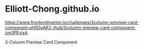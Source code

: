 # Elliott-Chong.github.io

https://www.frontendmentor.io/challenges/3column-preview-card-component-pH92eAR2-/hub/3column-preview-card-component-zm3PEylxA

3-Column Preview Card Component

